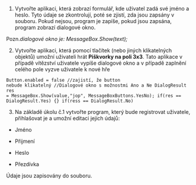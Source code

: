 1.  Vytvořte aplikaci, která zobrazí formulář, kde uživatel zadá své jméno a heslo. Tyto údaje se zkontrolují, poté se zjistí, zda jsou zapsány v souboru. Pokud nejsou, program je zapíše, pokud jsou zapsána, program zobrazí dialogové okno.  

Pozn.*dialogové okno je: MessageBox.Show(text);*  

2.  Vytvořte aplikaci, která pomocí tlačítek (nebo jiných klikatelných objektů) umožní uživateli hrát **Piškvorky na poli 3x3**. Tato aplikace v případě vítězství uživatele vypíše dialogové okno a v případě zaplnění celého pole vyzve uživatele k nové hře

<code class="csharp”">Button.enabled = false //zajistí, že button nebude klikatelný
    //Dialogové okno s možnostmi Ano a Ne
    DialogResult res =  MessageBox.Show(value,"jop", MessageBoxButtons.YesNo);
    if(res == DialogResult.Yes) {} if(ress == DialogResult.No)</code>

3.  Na základě úkolu č.1 vytvořte program, který bude registrovat uživatele, přihlašovat je a umožní editaci jejich údajů:  

- Jméno  

- Přijmení  

- Heslo  

- Přezdívka  

Údaje jsou zapisovány do souboru.
